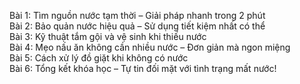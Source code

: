 Bài 1: Tìm nguồn nước tạm thời – Giải pháp nhanh trong 2 phút  
Bài 2: Bảo quản nước hiệu quả – Sử dụng tiết kiệm nhất có thể  
Bài 3: Kỹ thuật tắm gội và vệ sinh khi thiếu nước  
Bài 4: Mẹo nấu ăn không cần nhiều nước – Đơn giản mà ngon miệng  
Bài 5: Cách xử lý đồ giặt khi không có nước  
Bài 6: Tổng kết khóa học – Tự tin đối mặt với tình trạng mất nước!